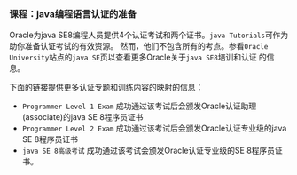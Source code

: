 ### 课程：java编程语言认证的准备
Oracle为java SE8编程人员提供4个认证考试和两个证书。`java Tutorials`可作为助你准备认证考试的有效资源。
然而，他们不包含所有的考点。参看`Oracle University`站点的`java SE`页以查看更多Oracle关于`java SE8`培训和认证
的信息。

下面的链接提供更多认证专题和训练内容的映射的信息：
- `Programmer Level 1 Exam` 成功通过该考试后会颁发Oracle认证助理(associate)的java SE 8程序员证书
- `Programmer Level 2 Exam` 成功通过该考试后会颁发Oracle认证专业级的java SE 8程序员证书
- `java SE 8高级考试` 成功通过该考试会颁发Oracle认证专业级的SE 8程序员证书。
